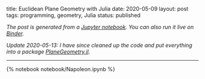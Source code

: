 title: Euclidean Plane Geometry with Julia
date: 2020-05-09
layout: post
tags:  programming, geometry, Julia
status: published

*The post is generated from a [Jupyter
notebook](https://nbviewer.jupyter.org/github/newptcai/math-note/blob/master/Napoleon.ipynb). You
can also run it live on
[Binder](https://mybinder.org/v2/gh/newptcai/math-note/v0.1.2?filepath=Napoleon.ipynb).*

*Update 2020-05-13: I have since cleaned up the code and put everything into a package
[PlaneGeometry.jl](https://github.com/newptcai/PlaneGeometry.jl).*


----

{% notebook notebook/Napoleon.ipynb %}
